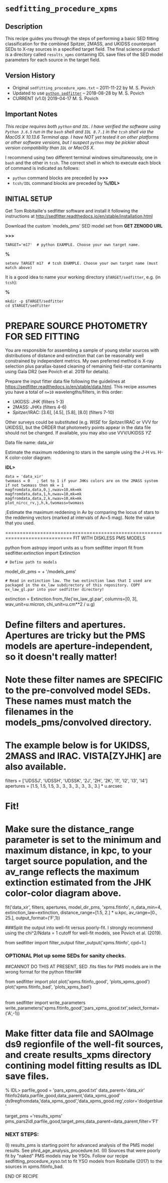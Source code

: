 # `sedfitting_procedure_xpms`

## Description
This recipe guides you through the steps of performing a basic SED fitting classification for the combined Spitzer, 2MASS, and UKIDSS counterpart SEDs to X-ray sources in a specified target field. The final science product is a directory called `results_xpms`
containing IDL save files of the SED model parameters for each source in the target field.

## Version History

* Original `sedfitting_procedure_xpms.txt` – 2011-11-22 by M. S. Povich
* Updated to use  [`python sedfitter`](https://github.com/astrofrog/sedfitter)  – 2018-08-28 by M. S. Povich
* CURRENT (v1.0)  2019-04-17 M. S. Povich

## Important Notes 
*This recipe requires both `python` and `IDL`. I have verified the software using `Python 3.6.5` run in the `bash` shell and `IDL 8.7.1` in the `tcsh` shell via the MacOS X 10.13.6 Terminal app. I have NOT yet tested it on other platforms or other software versions, but I suspect `python` may be pickier about version compatibility than `IDL` or MacOS X.*

 I recommend using two different terminal windows simultaneously, one in `bash` and the other in `tcsh`. The correct shell in which to execute each block of command is indicated as follows:
 
  * `python` command blocks are preceded by **>>>**
  * `tcsh/IDL` command blocks are preceded by **%/IDL>**


## INITIAL SETUP 

Get Tom Robitaille's sedfitter software and install it following the instructions
at http://sedfitter.readthedocs.io/en/stable/installation.html

Download the custom `models_pms' SED model set from **GET ZENODO URL**

**>>>**

    TARGET='m17'  # python EXAMPLE. Choose your own target name.



**%**

    setenv TARGET m17  # tcsh EXAMPLE. Choose your own target name (must match above)



It is a good idea to name your working directory `$TARGET/sedfitter`, e.g. (in `tcsh`):

**%**

    mkdir -p $TARGET/sedfitter
    cd $TARGET/sedfitter



# PREPARE SOURCE PHOTOMETRY FOR SED FITTING

You are responsible for assembling a sample of young stellar sources with distributions of distance and extinction that can be reasonably well constrained by independent metrics. My own preferred method is X-ray selection plus parallax-based cleaning of remaining field-star contaminants using Gaia DR2 (see Povich et al. 2019 for details).

Prepare the input fitter data file following the guidelines at https://sedfitter.readthedocs.io/en/stable/data.html. This recipe assumes you have a total of `n=10` wavelengths/filters, in this order:

* UKIDSS: *JHK* (filters 1-3)
* 2MASS:  *JHKs* (filters 4-6)
* *Spitzer*/IRAC: [3.6], [4.5], [5.8], [8.0] (filters 7-10)

Other surveys could be substituted (e.g. *WISE* for *Spitzer*/IRAC or VVV for UKIDSS), but the ORDER that photometry points appear in the data file should not be changed. If available, you may also use VVV/UKIDSS *YZ*

Data file name: data_xir

Estimate the maximum reddening to stars in the sample using the J-H vs. H-K color-color diagram.

**IDL>**

   	data = 'data_xir'
	twomass = 0   ; Set to 1 if your JHKs colors are on the 2MASS system
	if not twomass then mk = 1
	magfromdata,data,0,j,nwav=10,mk=mk
	magfromdata,data,1,h,nwav=10,mk=mk
	magfromdata,data,2,k,nwav=10,mk=mk
	plot_nircc_rv,j,h,k,twomass=twomass
	
;Estimate the maximum reddening in Av by comparing the locus
  of stars to the reddening vectors (marked at intervals of Av=5
  mag). Note the value that you used.
  
=============================================================================
FIT WITH DISKLESS PMS MODELS

  >>>
  python
  from astropy import units as u
  from sedfitter import fit
  from sedfitter.extinction import Extinction

	# Define path to models
  model_dir_pms = <your path here> + '/models_pms'

	# Read in extinction law. The two extinction laws that I used are packaged in the ex_law subdirectory of this repository. COPY ex_law_gl.par into your sedfitter directory!

  extinction = Extinction.from_file('ex_law_gl.par', columns=[0, 3], wav_unit=u.micron, chi_unit=u.cm**2 / u.g)

  # Define filters and apertures. Apertures are tricky but the PMS models are aperture-independent, so it doesn't really matter!
  # Note these filter names are SPECIFIC to the pre-convolved model SEDs. These names must match the filenames in the models_pms/convolved directory.
  # The example below is for UKIDSS, 2MASS and IRAC. VISTA[ZYJHK] are also available.

  filters = ['UDSSJ', 'UDSSH', 'UDSSK', '2J', '2H', '2K', 'I1', 'I2', 'I3', 'I4']
  apertures = [1.5, 1.5, 1.5, 3., 3., 3., 3., 3., 3., 3.] * u.arcsec

# Fit!
# Make sure the distance_range parameter is set to the minimum and maximum distance, in kpc, to your target source population, and the av_range reflects the maximum extinction estimated from the JHK color-color diagram above.

  fit('data_xir', filters, apertures, model_dir_pms, 'xpms.fitinfo', n_data_min=4, extinction_law=extinction, distance_range=[1.5, 2.] * u.kpc, av_range=[0., 25.], output_format=('F',1))

###Split the output into well-fit versus poorly-fit. I strongly recommend using the chi^2/Ndata = 1 cutoff for well-fit models, see Povich et al. (2019).

  >>>
  from sedfitter import filter_output
  filter_output('xpms.fitinfo', cpd=1.) 

  ### OPTIONAL Plot up some SEDs for sanity checks.
  ##CANNOT DO THIS AT PRESENT, SED .fits files for PMS models are in the wrong format for the python fitter!##
  >>>
  from sedfitter import plot
  plot('xpms.fitinfo_good', 'plots_xpms_good') 
  plot('xpms.fitinfo_bad', 'plots_xpms_bad')

  ######

  from sedfitter import write_parameters
  write_parameters('xpms.fitinfo_good','pars_xpms_good.txt',select_format=('A',-1))

  # Make fitter data file and SAOImage ds9 regionfile of the well-fit sources, and create results_xpms directory contining model fitting results as IDL save files.
  %
  IDL>
  parfile_good = 'pars_xpms_good.txt' 
  data_parent='data_xir'
  fitinfo2data,parfile_good,data_parent,'data_xpms_good'
  ds9regfromdata,'data_xpms_good','data_xpms_good.reg',color='dodgerblue'

  target_pms ='results_xpms'
  pms_pars2idl,parfile_good,target_pms,data_parent=data_parent,filter='F1'	
  
### NEXT STEPS:
  (I) results_pms is starting point for advanced analysis of the PMS model results. See phrd_age_analysis_procedure.txt.
  (II) Sources that were poorly fit by "naked" PMS models may be YSOs. Follow our recipe sedfitting_procedure_xyso.txt to fit YSO models from Robitaille (2017) to the sources in xpms.fitinfo_bad. 


END OF RECIPE
